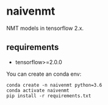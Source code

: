 # naivenmt

NMT models in tensorflow 2.x.

## requirements

* tensorflow>=2.0.0

You can create an conda env:
```
conda create -n naivenmt python=3.6
conda activate naivenmt
pip install -r requirements.txt
```

